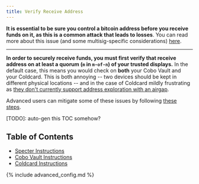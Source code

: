 ```yaml
---
title: Verify Receive Address
---
```


**It is essential to be sure you control a bitcoin address before you receive funds on it, as this is a common attack that leads to losses**.
You can read more about this issue (and some multisig-specific considerations) [here](/known-issues/verify-receive-address).

---

**In order to securely receive funds, you must first verify that receive address on at least a quorum (`m` in `m-of-n`) of your trusted displays.**
In the default case, this means you would check on **both** your Cobo Vault and your Coldcard.
This is both annoying -- two devices should be kept in different physical locations -- and in the case of Coldcard mildly frustrating as [they don't currently support address exploration with an airgap](/known-issues/coldcard#verifying-a-receiving-address-breaks-airgap).

Advanced users can mitigate some of these issues by following [these steps](/verify-receive-address/advanced).

[TODO]: auto-gen this TOC somehow?
## Table of Contents
* [Specter Instructions](/verify-receive-address/specter)
* [Cobo Vault Instructions](/verify-receive-address/cobo)
* [Coldcard Instructions](/backup-wallet/public-keys)

{% include advanced_config.md %}
